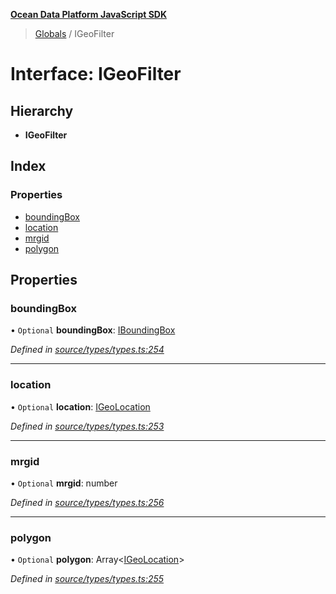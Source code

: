 **[Ocean Data Platform JavaScript SDK](../README.md)**

> [Globals](../README.md) / IGeoFilter

# Interface: IGeoFilter

## Hierarchy

* **IGeoFilter**

## Index

### Properties

* [boundingBox](igeofilter.md#boundingbox)
* [location](igeofilter.md#location)
* [mrgid](igeofilter.md#mrgid)
* [polygon](igeofilter.md#polygon)

## Properties

### boundingBox

• `Optional` **boundingBox**: [IBoundingBox](iboundingbox.md)

*Defined in [source/types/types.ts:254](https://github.com/C4IROcean/ODP-sdk-js/blob/0525c32/source/types/types.ts#L254)*

___

### location

• `Optional` **location**: [IGeoLocation](igeolocation.md)

*Defined in [source/types/types.ts:253](https://github.com/C4IROcean/ODP-sdk-js/blob/0525c32/source/types/types.ts#L253)*

___

### mrgid

• `Optional` **mrgid**: number

*Defined in [source/types/types.ts:256](https://github.com/C4IROcean/ODP-sdk-js/blob/0525c32/source/types/types.ts#L256)*

___

### polygon

• `Optional` **polygon**: Array\<[IGeoLocation](igeolocation.md)>

*Defined in [source/types/types.ts:255](https://github.com/C4IROcean/ODP-sdk-js/blob/0525c32/source/types/types.ts#L255)*

